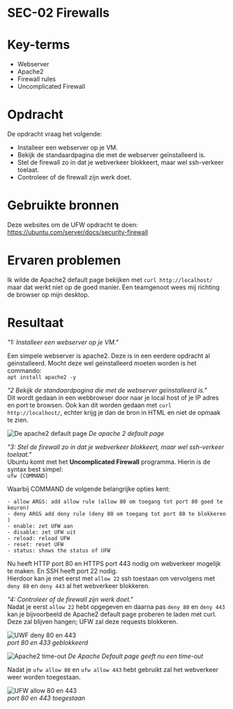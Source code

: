 # SEC-02 Firewalls

# Key-terms
- Webserver
- Apache2 
- Firewall rules
- Uncomplicated Firewall

# Opdracht

De opdracht vraag het volgende:
- Installeer een webserver op je VM.
- Bekijk de standaardpagina die met de webserver geïnstalleerd is.
- Stel de firewall zo in dat je webverkeer blokkeert, maar wel ssh-verkeer toelaat.
- Controleer of de firewall zijn werk doet.


# Gebruikte bronnen
Deze websites om de UFW opdracht te doen: https://ubuntu.com/server/docs/security-firewall

# Ervaren problemen
Ik wilde de Apache2 default page bekijken met ```curl http://localhost/``` maar dat werkt niet op de goed manier. Een teamgenoot wees mij richting de browser op mijn desktop. 
# Resultaat
*"1: Installeer een webserver op je VM."* 

Een simpele webserver is apache2. Deze is in een eerdere opdracht al geinstalleerd. Mocht deze wel geinstalleerd moeten worden is het commando:  
```apt install apache2 -y```

*"2 Bekijk de standaardpagina die met de webserver geïnstalleerd is."*  
Dit wordt gedaan in een webbrowser door naar je local host of je IP adres en port te browsen. Ook kan dit worden gedaan met ```curl http://localhost/```, echter krijg je dan de bron in HTML en niet de opmaak te zien.

![De apache2 default page](/00_includes/Networking_Images/apache2_pagina.png)
*De apache 2 default page*

*"3: Stel de firewall zo in dat je webverkeer blokkeert, maar wel ssh-verkeer toelaat."*  
Ubuntu komt met het **Uncomplicated Firewall** programma. Hierin is de syntax best simpel:   
```ufw [COMMAND]```  

Waarbij COMMAND de volgende belangrijke opties kent:
```
- allow ARGS: add allow rule (allow 80 om toegang tot port 80 goed te keuren)
- deny ARGS add deny rule (deny 80 om toegang tot port 80 te blokkeren )
- enable: zet UFW aan
- disable: zet UFW uit
- reload: reload UFW
- reset: reset UFW
- status: shows the status of UFW
```

Nu heeft HTTP port 80 en HTTPS port 443 nodig om webverkeer mogelijk te maken. En SSH heeft port 22 nodig.  
Hierdoor kan je met eerst met ```allow 22``` ssh toestaan om vervolgens met  ```deny 80``` en ```deny 443``` al het webverkeer blokkeren.

*"4: Controleer of de firewall zijn werk doet."*  
Nadat je eerst ```allow 22``` hebt opgegeven en daarna pas ```deny 80``` en ```deny 443``` kan je bijvoorbeeld de Apache2 default page proberen te laden met curl. Deze zal blijven hangen; UFW zal deze requests blokkeren.

![UWF deny 80 en 443](/00_includes/Networking_Images/ufw_deny.png)  
*port 80 en 433 geblokkeerd*

![Apache2 time-out](/00_includes/Networking_Images/apache2_pagina_timeout.png)
*De Apache Default page geeft nu een time-out*

Nadat je ```ufw allow 80``` en ```ufw allow 443``` hebt gebruikt zal het webverkeer weer worden toegestaan.

![UFW allow 80 en 443](/00_includes/Networking_Images/ufw_allow.png)  
*port 80 en 443 toegestaan*


